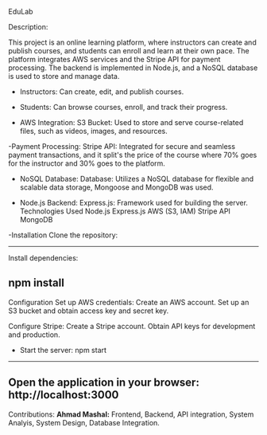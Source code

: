 EduLab



Description:

This project is an online learning platform, where instructors can create and publish courses, and students can enroll and learn at their own pace. The platform integrates AWS services and the Stripe API for payment processing.
The backend is implemented in Node.js, and a NoSQL database is used to store and manage data.


- Instructors: Can create, edit, and publish courses.

- Students: Can browse courses, enroll, and track their progress.

- AWS Integration:
S3 Bucket: Used to store and serve course-related files, such as videos, images, and resources.

-Payment Processing:
Stripe API: Integrated for secure and seamless payment transactions, and it split's the price of the course where 70% goes for the instructor and 30% goes to the platform.

- NoSQL Database:
Database: Utilizes a NoSQL database for flexible and scalable data storage, Mongoose and MongoDB was used.

- Node.js Backend:
Express.js: Framework used for building the server.
Technologies Used
Node.js
Express.js
AWS (S3, IAM)
Stripe API
MongoDB

-Installation
Clone the repository:

----------------------------------



Install dependencies:

npm install
----------------------------------



Configuration
Set up AWS credentials:
Create an AWS account.
Set up an S3 bucket and obtain access key and secret key.

Configure Stripe:
Create a Stripe account.
Obtain API keys for development and production.



- Start the server:
npm start
----------------------------------


Open the application in your browser:
http://localhost:3000
----------------------------------

Contributions:
**Ahmad Mashal:** Frontend, Backend, API integration, System Analyis, System Design, Database Integration.
